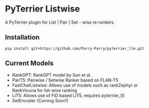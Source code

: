 # PyTerrier Listwise

A PyTerrier plugin for List | Pair | Set - wise re-rankers. 

## Installation

```
pip install git+https://github.com/Parry-Parry/pyterrier_llm.git
```

## Current Models

* RankGPT: RankGPT model by Sun et al.
* PairT5:  Pairwise / Setwise Ranker based on FLAN-T5
* FastChatListwise: Allows use of models such as rankZephyr or RankVicuna for list-wise ranking
* LiT5: Allows use of FiD based LiT5, requires pyterrier_t5
* SetEncoder (Coming Soon!)
